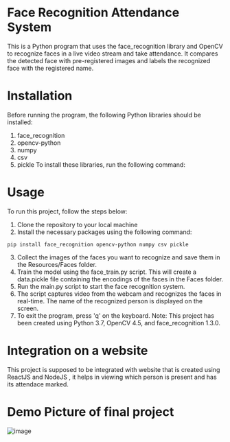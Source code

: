 # Face Recognition Attendance System
This is a Python program that uses the face_recognition library and OpenCV to recognize faces in a live video stream and take attendance. It compares the detected face with pre-registered images and labels the recognized face with the registered name.

# Installation
Before running the program, the following Python libraries should be installed:
1. face_recognition
2. opencv-python
3. numpy
4. csv
5. pickle
To install these libraries, run the following command:

# Usage
To run this project, follow the steps below:

1. Clone the repository to your local machine
2. Install the necessary packages using the following command:
```
pip install face_recognition opencv-python numpy csv pickle
```
3. Collect the images of the faces you want to recognize and save them in the Resources/Faces folder.
4. Train the model using the face_train.py script. This will create a data.pickle file containing the encodings of the faces in the Faces folder.
5. Run the main.py script to start the face recognition system.
6. The script captures video from the webcam and recognizes the faces in real-time. The name of the recognized person is displayed on the screen.
7. To exit the program, press 'q' on the keyboard.
Note: This project has been created using Python 3.7, OpenCV 4.5, and face_recognition 1.3.0.

# Integration on a website
This project is supposed to be integrated with website that is created using ReactJS and NodeJS , it helps in viewing which person is present and has its attendace marked.

# Demo Picture of final project
![image](https://user-images.githubusercontent.com/74317826/228658504-ebbd4ba3-4862-417e-b81a-b0f3dd07b239.png)
